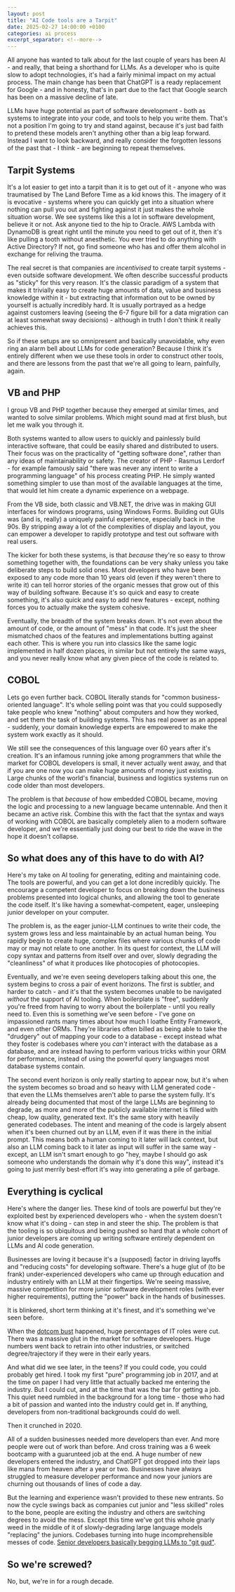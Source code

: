 ```yaml
---
layout: post
title: "AI Code tools are a Tarpit"
date: 2025-02-27 14:00:00 +0100
categories: ai process
excerpt_separator: <!--more-->
---
```


All anyone has wanted to talk about for the last couple of years has been AI - and really, that being a shorthand for LLMs. As a developer who is quite slow to adopt technologies, it's had a fairly minimal impact on my actual process. The main change has been that ChatGPT is a ready replacement for Google - and in honesty, that's in part due to the fact that Google search has been on a massive decline of late.

LLMs have huge potential as part of software development - both as systems to integrate into your code, and tools to help you write them. That's not a position I'm going to try and stand against, because it's just bad faith to pretend these models aren't anything other than a big leap forward. Instead I want to look backward, and really consider the forgotten lessons of the past that - I think - are beginning to repeat themselves.

<!--more-->

## Tarpit Systems

It's a lot easier to get into a tarpit than it is to get out of it - anyone who was traumatised by The Land Before Time as a kid knows this. The imagery of it is evocative - systems where you can quickly get into a situation where nothing can pull you out and fighting against it just makes the whole situation worse. We see systems like this a lot in software development, believe it or not. Ask anyone tied to the hip to Oracle. AWS Lambda with DynamoDB is great right until the minute you need to get out of it, then it's like pulling a tooth without anesthetic. You ever tried to do anything with Active Directory? If not, go find someone who has and offer them alcohol in exchange for reliving the trauma.

The real secret is that companies are _incentivised_ to create tarpit systems - even outside software development. We often describe successful products as "sticky" for this very reason. It's the classic paradigm of a system that makes it trivially easy to create huge amounts of data, value and business knowledge within it - but extracting that information out to be owned by yourself is actually incredibly hard. It is usually portrayed as a hedge against customers leaving (seeing the 6-7 figure bill for a data migration can at least somewhat sway decisions) - although in truth I don't think it really achieves this.

So if these setups are so omnipresent and basically unavoidable, why even ring an alarm bell about LLMs for code generation? Because I think it's entirely different when we use these tools in order to construct other tools, and there are lessons from the past that we're all going to learn, painfully, again.

## VB and PHP

I group VB and PHP together because they emerged at similar times, and wanted to solve similar problems. Which might sound mad at first blush, but let me walk you through it.

Both systems wanted to allow users to quickly and painlessly build interactive software, that could be easily shared and distributed to users. Their focus was on the practicality of "getting software done", rather than any ideas of maintainability or safety. The creator of PHP - Rasmus Lerdorf - for example famously said "there was never any intent to write a programming language" of his process creating PHP. He simply wanted something simpler to use than most of the available languages at the time, that would let him create a dynamic experience on a webpage.

From the VB side, both classic and VB.NET, the drive was in making GUI interfaces for windows programs, using Windows Forms. Building out GUIs was (and is, really) a uniquely painful experience, especially back in the 90s. By stripping away a lot of the complexities of display and layout, you can empower a developer to rapidly prototype and test out software with real users.

The kicker for both these systems, is that _because_ they're so easy to throw something together with, the foundations can be very shaky unless you take deliberate steps to build solid ones. Most developers who have been exposed to any code more than 10 years old (even if they weren't there to write it) can tell horror stories of the organic messes that grow out of this way of building software. Because it's so quick and easy to create something, it's also quick and easy to add new features - except, nothing forces you to actually make the system cohesive.

Eventually, the breadth of the system breaks down. It's not even about the amount of code, or the amount of "mess" in that code. It's just the sheer mismatched chaos of the features and implementations butting against each other. This is where you run into classics like the same logic implemented in half dozen places, in similar but not entirely the same ways, and you never really know what any given piece of the code is related to.

## COBOL

Lets go even further back. COBOL literally stands for "common business-oriented language". It's whole selling point was that you could supposedly take people who knew "nothing" about computers and how they worked, and set them the task of building systems. This has real power as an appeal - suddenly, your domain knowledge experts are empowered to make the system work exactly as it should.

We still see the consequences of this language over 60 years after it's creation. It's an infamous running joke among programmers that while the market for COBOL developers is small, it never actually went away, and that if you are one now you can make huge amounts of money just existing. Large chunks of the world's financial, business and logistics systems run on code older than most developers. 

The problem is that _because_ of how embedded COBOL became, moving the logic and processing to a new language became untennable. And then it became an active risk. Combine this with the fact that the syntax and ways of working with COBOL are basically completely alien to a modern software developer, and we're essentially just doing our best to ride the wave in the hope it doesn't collapse.

## So what does any of this have to do with AI?

Here's my take on AI tooling for generating, editing and maintaining code. The tools are powerful, and you can get a lot done incredibly quickly. The encourage a competent developer to focus on breaking down the business problems presented into logical chunks, and allowing the tool to generate the code itself. It's like having a somewhat-competent, eager, unsleeping junior developer on your computer. 

The problem is, as the eager junior-LLM continues to write their code, the system grows less and less maintainable by an actual human being. You rapidly begin to create huge, complex files where various chunks of code may or may not relate to one another. In its quest for context, the LLM will copy syntax and patterns from itself over and over, slowly degrading the "cleanliness" of what it produces like photocopies of photocopies.

Eventually, and we're even seeing developers talking about this one, the system begins to cross a pair of event horizons. The first is subtler, and harder to catch - and it's that the system becomes unable to be navigated _without_ the support of AI tooling. When boilerplate is "free", suddenly you're freed from having to worry about the boilerplate - until you really need to. Even this is something we've seen before - I've gone on impassioned rants many times about how much I loathe Entity Framework, and even other ORMs. They're libraries often billed as being able to take the "drudgery" out of mapping your code to a database - except instead what they foster is codebases where you _can't_ interact with the database as a database, and are instead having to perform various tricks within your ORM for performance, instead of using the powerful query languages most database systems contain.

The second event horizon is only really starting to appear now, but it's when the system becomes so broad and so heavy with LLM generated code - that even the LLMs themselves aren't able to parse the system fully. It's already being documented that most of the large LLMs are beginning to degrade, as more and more of the publicly available internet is filled with cheap, low quality, generated text. It's the same story with heavily generated codebases. The intent and meaning of the code is largely absent when it's been churned out by an LLM, even if it was there in the initial prompt. This means both a human coming to it later will lack context, but also an LLM coming back to it later as input will suffer in the same way - except, an LLM isn't smart enough to go "hey, maybe I should go ask someone who understands the domain why it's done this way", instead it's going to just merrily best-effort it's way into generating a pile of garbage.

## Everything is cyclical

Here's where the danger lies. These kind of tools are powerful but they're exploited best by experienced developers who - when the system doesn't know what it's doing - can step in and steer the ship. The problem is that the tooling is so ubiquitous and being pushed so hard that a whole cohort of junior developers are coming up writing software entirely dependent on LLMs and AI code generation.

Businesses are loving it because it's a (supposed) factor in driving layoffs and "reducing costs" for developing software. There's a huge glut of (to be frank) under-experienced developers who came up through education and industry entirely with an LLM at their fingertips. We're seeing massive, massive competition for more junior software development roles (with ever higher requirements), putting the "power" back in the hands of businesses.

It is blinkered, short term thinking at it's finest, and it's something we've seen before.

When the [dotcom bust](https://encyclopedia.pub/entry/31800) happened, huge percentages of IT roles were cut. There was a massive glut in the market for software developers. Huge numbers went back to retrain into other industries, or switched degree/trajectory if they were in their early years.

And what did we see later, in the teens? If you could code, you could probably get hired. I took my first "pure" programming job in 2017, and at the time on paper I had very little that actually backed me entering the industry. But I could cut, and at the time that was the bar for getting a job. This quiet need rumbled in the background for a long time - those who had a bit of passion and wanted into the industry could get in. If anything, developers from non-traditional backgrounds could do well.

Then it crunched in 2020. 

All of a sudden businesses needed more developers than ever. And more people were out of work than before. And cross training was a 6 week bootcamp with a guarunteed job at the end. A huge number of new developers entered the industry, and ChatGPT got dropped into their laps like mana from heaven after a year or two. Businesses have always struggled to measure developer performance and now your juniors are churning out thousands of lines of code a day.

But the learning and experience wasn't provided to these new entrants. So now the cycle swings back as companies cut junior and "less skilled" roles to the bone, people are exiting the industry and others are switching degrees to avoid the mess. Except this time we've got this whole gnarly weed in the middle of it of slowly-degrading large language models "replacing" the juniors. Codebases turning into huge incomprehensible messes of code. [Senior developers basically begging LLMs to "git gud"](https://www.reddit.com/r/ExperiencedDevs/comments/1krttqo/my_new_hobby_watching_ai_slowly_drive_microsoft/).

## So we're screwed?

No, but, we're in for a rough decade. 